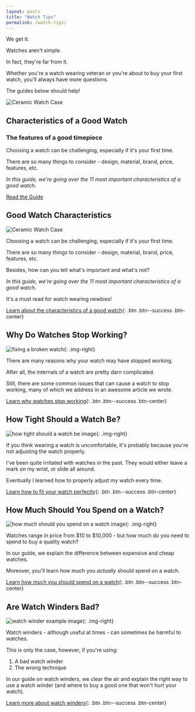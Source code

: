 ```yaml
---
layout: posts
title: "Watch Tips" 
permalink: /watch-tips/
---
```


We get it: 

Watches aren't simple. 

In fact, they're far from it. 

Whether you're a watch wearing veteran or you're about to buy your first watch, you'll always have more questions. 

The guides below should help!

<div class="featured-info-box">
<div class="content">
<div class="img">
<img class="watch-tips-box-img" src="/img/watches/characteristics/ceramic.jpg" alt="Ceramic Watch Case">
</div>
<div class="text">
<h2>Characteristics of a Good Watch</h2>
<h3>The features of a good timepiece</h3>
<p>Choosing a watch can be challenging, especially if it's your first time. 

There are so many things to consider - design, material, brand, price, features, etc. 

*In this guide, we're going over the 11 most important characteristics of a good watch.*</p>
<div>
<a class="btn btn--success btn-center" href="/good-watch-characteristics/">Read the Guide</a>
</div>
</div>
</div>
</div>

## Good Watch Characteristics 
<img src="/img/watches/characteristics/ceramic.jpg" alt="Ceramic Watch Case" class="img-right">

Choosing a watch can be challenging, especially if it's your first time. 

There are so many things to consider - design, material, brand, price, features, etc. 

Besides, how can you tell what's important and what's not? 

*In this guide, we're going over the 11 most important characteristics of a good watch.* 

It's a must read for watch wearing newbies!

[Learn about the characteristics of a good watch](/good-watch-characteristics/){: .btn .btn--success .btn-center}

## Why Do Watches Stop Working? 
![fixing a broken watch](/img/watch-stopped-working/fixing-broken-watch.jpg){: .img-right}

There are many reasons why your watch may have stopped working. 

After all, the internals of a watch are pretty darn complicated. 

Still, there are some common issues that can cause a watch to stop working, many of which we address in an awesome article we wrote. 

[Learn why watches stop working](/why-watches-stop-working/){: .btn .btn--success .btn-center}

## How Tight Should a Watch Be? 
![how tight should a watch be image](/img/how-a-watch-should-fit/excellent-watch-fit.jpeg){: .img-right}

If you think wearing a watch is uncomfortable, it's probably because you're not adjusting the watch properly. 

I've been quite irritated with watches in the past. They would either leave a mark on my wrist, or slide all around.

Eventually I learned how to properly adjust my watch every time. 

[Learn how to fit your watch perfectly](/how-tight-should-watch-fit/){: .btn .btn--success .btn-center}

## How Much Should You Spend on a Watch?
![how much should you spend on a watch image](/img/how-much-should-spend-watch/rolex.jpg){: .img-right}

Watches range in price from $10 to $10,000 - but how much do you need to spend to buy a quality watch? 

In our guide, we explain the difference between expensive and cheap watches.

Moreover, you'll learn how much you *actually* should spend on a watch.

[Learn how much you should spend on a watch](/how-much-money-for-watch/){: .btn .btn--success .btn-center}

## Are Watch Winders Bad? 
![watch winder example image](/img/watch-winders/watch-winder-example.jpg){: .img-right}

Watch winders - although useful at times - can sometimes be harmful to watches. 

This is only the case, however, if you're using:

1. A bad watch winder
2. The wrong technique

In our guide on watch winders, we clear the air and explain the right way to use a watch winder (and where to buy a good one that won't hurt your watch).

[Learn more about watch winders](/watch-winders/){: .btn .btn--success .btn-center}




